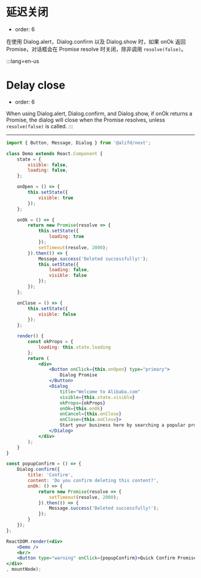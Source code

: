 # 延迟关闭

- order: 6

在使用 Dialog.alert，Dialog.confirm 以及 Dialog.show 时，如果 onOk 返回 Promise，对话框会在 Promise resolve 时关闭，除非调用 `resolve(false)`。

:::lang=en-us
# Delay close

- order: 6

When using Dialog.alert, Dialog.confirm, and Dialog.show, if onOk returns a Promise, the dialog will close when the Promise resolves, unless `resolve(false)` is called.
:::

---

````jsx
import { Button, Message, Dialog } from '@alifd/next';

class Demo extends React.Component {
    state = {
        visible: false,
        loading: false,
    };

    onOpen = () => {
        this.setState({
            visible: true
        });
    };

    onOk = () => {
        return new Promise(resolve => {
            this.setState({
                loading: true
            });
            setTimeout(resolve, 2000);
        }).then(() => {
            Message.success('Deleted successfully!');
            this.setState({
                loading: false,
                visible: false
            });
        });
    };

    onClose = () => {
        this.setState({
            visible: false
        });
    };

    render() {
        const okProps = {
            loading: this.state.loading
        };
        return (
            <div>
                <Button onClick={this.onOpen} type="primary">
                    Dialog Promise
                </Button>
                <Dialog
                    title="Welcome to Alibaba.com"
                    visible={this.state.visible}
                    okProps={okProps}
                    onOk={this.onOk}
                    onCancel={this.onClose}
                    onClose={this.onClose}>
                    Start your business here by searching a popular product
                </Dialog>
            </div>
        );
    }
}

const popupConfirm = () => {
    Dialog.confirm({
        title: 'Confirm',
        content: 'Do you confirm deleting this content?',
        onOk: () => {
            return new Promise(resolve => {
                setTimeout(resolve, 2000);
            }).then(() => {
                Message.success('Deleted successfully!');
            });
        }
    });
};

ReactDOM.render(<div>
    <Demo />
    <br/>
    <Button type="warning" onClick={popupConfirm}>Quick Confirm Promise</Button>
</div>
, mountNode);
````
